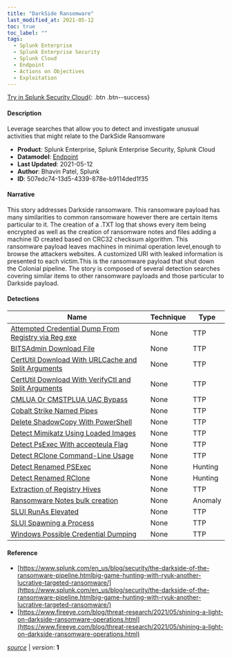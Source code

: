```yaml
---
title: "DarkSide Ransomware"
last_modified_at: 2021-05-12
toc: true
toc_label: ""
tags:
  - Splunk Enterprise
  - Splunk Enterprise Security
  - Splunk Cloud
  - Endpoint
  - Actions on Objectives
  - Exploitation
---
```


[Try in Splunk Security Cloud](https://www.splunk.com/en_us/cyber-security.html){: .btn .btn--success}

#### Description

Leverage searches that allow you to detect and investigate unusual activities that might relate to the DarkSide Ransomware

- **Product**: Splunk Enterprise, Splunk Enterprise Security, Splunk Cloud
- **Datamodel**: [Endpoint](https://docs.splunk.com/Documentation/CIM/latest/User/Endpoint)
- **Last Updated**: 2021-05-12
- **Author**: Bhavin Patel, Splunk
- **ID**: 507edc74-13d5-4339-878e-b9114ded1f35

#### Narrative

This story addresses Darkside ransomware. This ransomware payload has many similarities to common ransomware however there are certain items particular to it. The creation of a .TXT log that shows every item being encrypted as well as the creation of ransomware notes and files adding a machine ID created based on CRC32 checksum algorithm. This ransomware payload leaves machines in minimal operation level,enough to browse the attackers websites. A customized URI with leaked information is presented to each victim.This is the ransomware payload that shut down the Colonial pipeline. The story is composed of several detection searches covering similar items to other ransomware payloads and those particular to Darkside payload.

#### Detections

| Name        | Technique   | Type         |
| ----------- | ----------- |--------------|
| [Attempted Credential Dump From Registry via Reg exe](/endpoint/attempted_credential_dump_from_registry_via_reg_exe/) | None| TTP |
| [BITSAdmin Download File](/endpoint/bitsadmin_download_file/) | None| TTP |
| [CertUtil Download With URLCache and Split Arguments](/endpoint/certutil_download_with_urlcache_and_split_arguments/) | None| TTP |
| [CertUtil Download With VerifyCtl and Split Arguments](/endpoint/certutil_download_with_verifyctl_and_split_arguments/) | None| TTP |
| [CMLUA Or CMSTPLUA UAC Bypass](/endpoint/cmlua_or_cmstplua_uac_bypass/) | None| TTP |
| [Cobalt Strike Named Pipes](/endpoint/cobalt_strike_named_pipes/) | None| TTP |
| [Delete ShadowCopy With PowerShell](/endpoint/delete_shadowcopy_with_powershell/) | None| TTP |
| [Detect Mimikatz Using Loaded Images](/endpoint/detect_mimikatz_using_loaded_images/) | None| TTP |
| [Detect PsExec With accepteula Flag](/endpoint/detect_psexec_with_accepteula_flag/) | None| TTP |
| [Detect RClone Command-Line Usage](/endpoint/detect_rclone_command-line_usage/) | None| TTP |
| [Detect Renamed PSExec](/endpoint/detect_renamed_psexec/) | None| Hunting |
| [Detect Renamed RClone](/endpoint/detect_renamed_rclone/) | None| Hunting |
| [Extraction of Registry Hives](/endpoint/extraction_of_registry_hives/) | None| TTP |
| [Ransomware Notes bulk creation](/endpoint/ransomware_notes_bulk_creation/) | None| Anomaly |
| [SLUI RunAs Elevated](/endpoint/slui_runas_elevated/) | None| TTP |
| [SLUI Spawning a Process](/endpoint/slui_spawning_a_process/) | None| TTP |
| [Windows Possible Credential Dumping](/endpoint/windows_possible_credential_dumping/) | None| TTP |

#### Reference

* [https://www.splunk.com/en_us/blog/security/the-darkside-of-the-ransomware-pipeline.htmlbig-game-hunting-with-ryuk-another-lucrative-targeted-ransomware/](https://www.splunk.com/en_us/blog/security/the-darkside-of-the-ransomware-pipeline.htmlbig-game-hunting-with-ryuk-another-lucrative-targeted-ransomware/)
* [https://www.fireeye.com/blog/threat-research/2021/05/shining-a-light-on-darkside-ransomware-operations.html](https://www.fireeye.com/blog/threat-research/2021/05/shining-a-light-on-darkside-ransomware-operations.html)



[*source*](https://github.com/splunk/security_content/tree/develop/stories/darkside_ransomware.yml) \| *version*: **1**
